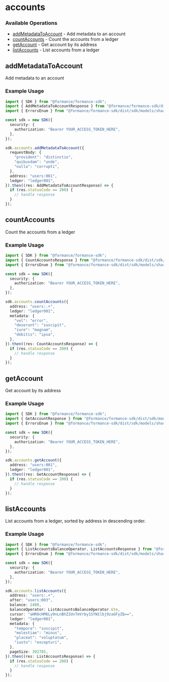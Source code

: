 # accounts

### Available Operations

* [addMetadataToAccount](#addmetadatatoaccount) - Add metadata to an account
* [countAccounts](#countaccounts) - Count the accounts from a ledger
* [getAccount](#getaccount) - Get account by its address
* [listAccounts](#listaccounts) - List accounts from a ledger

## addMetadataToAccount

Add metadata to an account

### Example Usage

```typescript
import { SDK } from "@formance/formance-sdk";
import { AddMetadataToAccountResponse } from "@formance/formance-sdk/dist/sdk/models/operations";
import { ErrorsEnum } from "@formance/formance-sdk/dist/sdk/models/shared";

const sdk = new SDK({
  security: {
    authorization: "Bearer YOUR_ACCESS_TOKEN_HERE",
  },
});

sdk.accounts.addMetadataToAccount({
  requestBody: {
    "provident": "distinctio",
    "quibusdam": "unde",
    "nulla": "corrupti",
  },
  address: "users:001",
  ledger: "ledger001",
}).then((res: AddMetadataToAccountResponse) => {
  if (res.statusCode == 200) {
    // handle response
  }
});
```

## countAccounts

Count the accounts from a ledger

### Example Usage

```typescript
import { SDK } from "@formance/formance-sdk";
import { CountAccountsResponse } from "@formance/formance-sdk/dist/sdk/models/operations";
import { ErrorsEnum } from "@formance/formance-sdk/dist/sdk/models/shared";

const sdk = new SDK({
  security: {
    authorization: "Bearer YOUR_ACCESS_TOKEN_HERE",
  },
});

sdk.accounts.countAccounts({
  address: "users:.+",
  ledger: "ledger001",
  metadata: {
    "vel": "error",
    "deserunt": "suscipit",
    "iure": "magnam",
    "debitis": "ipsa",
  },
}).then((res: CountAccountsResponse) => {
  if (res.statusCode == 200) {
    // handle response
  }
});
```

## getAccount

Get account by its address

### Example Usage

```typescript
import { SDK } from "@formance/formance-sdk";
import { GetAccountResponse } from "@formance/formance-sdk/dist/sdk/models/operations";
import { ErrorsEnum } from "@formance/formance-sdk/dist/sdk/models/shared";

const sdk = new SDK({
  security: {
    authorization: "Bearer YOUR_ACCESS_TOKEN_HERE",
  },
});

sdk.accounts.getAccount({
  address: "users:001",
  ledger: "ledger001",
}).then((res: GetAccountResponse) => {
  if (res.statusCode == 200) {
    // handle response
  }
});
```

## listAccounts

List accounts from a ledger, sorted by address in descending order.

### Example Usage

```typescript
import { SDK } from "@formance/formance-sdk";
import { ListAccountsBalanceOperator, ListAccountsResponse } from "@formance/formance-sdk/dist/sdk/models/operations";
import { ErrorsEnum } from "@formance/formance-sdk/dist/sdk/models/shared";

const sdk = new SDK({
  security: {
    authorization: "Bearer YOUR_ACCESS_TOKEN_HERE",
  },
});

sdk.accounts.listAccounts({
  address: "users:.+",
  after: "users:003",
  balance: 2400,
  balanceOperator: ListAccountsBalanceOperator.Gte,
  cursor: "aHR0cHM6Ly9nLnBhZ2UvTmVrby1SYW1lbj9zaGFyZQ==",
  ledger: "ledger001",
  metadata: {
    "tempora": "suscipit",
    "molestiae": "minus",
    "placeat": "voluptatum",
    "iusto": "excepturi",
  },
  pageSize: 392785,
}).then((res: ListAccountsResponse) => {
  if (res.statusCode == 200) {
    // handle response
  }
});
```
